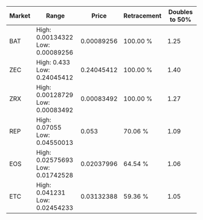 | Market | Range | Price| Retracement | Doubles to 50% |
| --- | --- | --- | --- | --- |
| BAT | High: 0.00134322<br />Low: 0.00089256 | 0.00089256 | 100.00 % | 1.25 |
| ZEC | High: 0.433<br />Low: 0.24045412 | 0.24045412 | 100.00 % | 1.40 |
| ZRX | High: 0.00128729<br />Low: 0.00083492 | 0.00083492 | 100.00 % | 1.27 |
| REP | High: 0.07055<br />Low: 0.04550013 | 0.053 | 70.06 % | 1.09 |
| EOS | High: 0.02575693<br />Low: 0.01742528 | 0.02037996 | 64.54 % | 1.06 |
| ETC | High: 0.041231<br />Low: 0.02454233 | 0.03132388 | 59.36 % | 1.05 |
